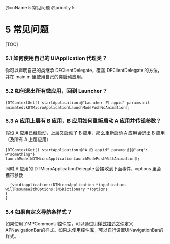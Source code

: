 @cnName  5 常见问题
@priority 5

# 5 常见问题

[TOC]

### 5.1 如何使用自己的 UIApplication 代理类？

你可以声明自己的类继承 DFClientDelegate，覆盖 DFClientDelegate 的方法，并在 main.m 里使用自己的类启动应用。

### 5.2 如何退出所有微应用，回到 Launcher？

```
[DTContextGet() startApplication:@"Launcher 的 appid" params:nil animated:kDTMicroApplicationLaunchModePushNoAnimation]; 
```

### 5.3 A 应用上层有 B 应用，B 应用如何重新启动 A 应用并传递参数？

假设 A 应用已经启动，上层又启动了 B 应用，那么重新启动 A 应用会退出 B 应用（及所有 A 上层应用）
```
[DTContextGet() startApplication:@"A 的 appid" params:@{@"arg": @"something"} launchMode:kDTMicroApplicationLaunchModePushWithAnimation];
```
同时 A 应用的 DTMicroApplicationDelegate 会接收到下面事件，options 里会携带参数
```
- (void)application:(DTMicroApplication *)application willResumeWithOptions:(NSDictionary *)options
{
}
```

### 5.4 如果自定义导航条样式？

如果使用了MPCommonUI控件库，可以通过[UI样式描述文件](../tools/ui/theme/APNavigationBar.md)定义APNavigationBar的样式。如果未使用控件库，可以自行设置UINavigationBar的样式。
